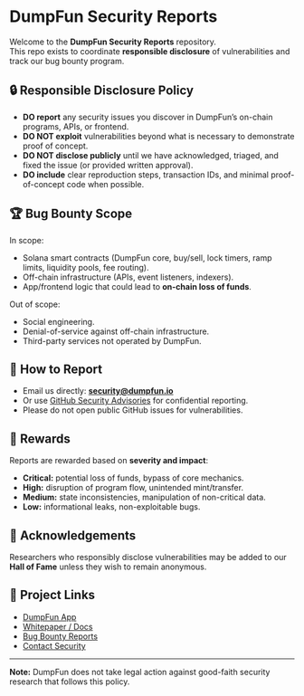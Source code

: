 # DumpFun Security Reports

Welcome to the **DumpFun Security Reports** repository.  
This repo exists to coordinate **responsible disclosure** of vulnerabilities and track our bug bounty program.

## 🔒 Responsible Disclosure Policy
- **DO report** any security issues you discover in DumpFun’s on-chain programs, APIs, or frontend.
- **DO NOT exploit** vulnerabilities beyond what is necessary to demonstrate proof of concept.
- **DO NOT disclose publicly** until we have acknowledged, triaged, and fixed the issue (or provided written approval).
- **DO include** clear reproduction steps, transaction IDs, and minimal proof-of-concept code when possible.

## 🏆 Bug Bounty Scope
In scope:
- Solana smart contracts (DumpFun core, buy/sell, lock timers, ramp limits, liquidity pools, fee routing).
- Off-chain infrastructure (APIs, event listeners, indexers).
- App/frontend logic that could lead to **on-chain loss of funds**.

Out of scope:
- Social engineering.
- Denial-of-service against off-chain infrastructure.
- Third-party services not operated by DumpFun.

## 📩 How to Report
- Email us directly: **security@dumpfun.io**
- Or use [GitHub Security Advisories](https://docs.github.com/en/code-security/security-advisories) for confidential reporting.
- Please do not open public GitHub issues for vulnerabilities.

## 🎁 Rewards
Reports are rewarded based on **severity and impact**:
- **Critical:** potential loss of funds, bypass of core mechanics.
- **High:** disruption of program flow, unintended mint/transfer.
- **Medium:** state inconsistencies, manipulation of non-critical data.
- **Low:** informational leaks, non-exploitable bugs.

## 🤝 Acknowledgements
Researchers who responsibly disclose vulnerabilities may be added to our **Hall of Fame** unless they wish to remain anonymous.

## 🔗 Project Links
- [DumpFun App](https://dumpfun.io)
- [Whitepaper / Docs](https://docs.dumpfun.io)
- [Bug Bounty Reports](https://github.com/dumpfun/security-reports)
- [Contact Security](mailto:security@dumpfun.io)
---

**Note:** DumpFun does not take legal action against good-faith security research that follows this policy.
